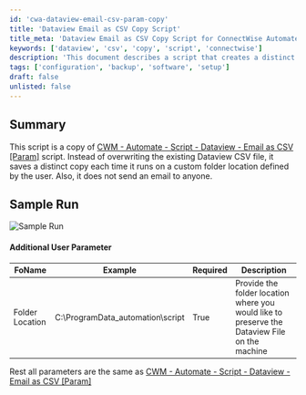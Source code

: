 ```yaml
---
id: 'cwa-dataview-email-csv-param-copy'
title: 'Dataview Email as CSV Copy Script'
title_meta: 'Dataview Email as CSV Copy Script for ConnectWise Automate'
keywords: ['dataview', 'csv', 'copy', 'script', 'connectwise']
description: 'This document describes a script that creates a distinct copy of the Dataview CSV file each time it runs, saving it to a user-defined folder instead of overwriting the existing file. It does not send any emails and includes additional user parameters for customization.'
tags: ['configuration', 'backup', 'software', 'setup']
draft: false
unlisted: false
---
```

## Summary

This script is a copy of [CWM - Automate - Script - Dataview - Email as CSV [Param]](https://proval.itglue.com/DOC-5078775-8856158) script. Instead of overwriting the existing Dataview CSV file, it saves a distinct copy each time it runs on a custom folder location defined by the user. Also, it does not send an email to anyone.

## Sample Run

![Sample Run](..\..\..\static\img\Dataview---Save-as-CSV-Custom-Location\image_1.png)

#### Additional User Parameter

| FoName           | Example                               | Required | Description                                                                                   |
|------------------|---------------------------------------|----------|-----------------------------------------------------------------------------------------------|
| Folder Location   | C:\ProgramData\_automation\script     | True     | Provide the folder location where you would like to preserve the Dataview File on the machine |

Rest all parameters are the same as [CWM - Automate - Script - Dataview - Email as CSV [Param]](https://proval.itglue.com/DOC-5078775-8856158)


